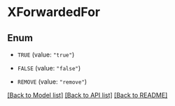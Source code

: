 # XForwardedFor

## Enum


* `TRUE` (value: `"true"`)

* `FALSE` (value: `"false"`)

* `REMOVE` (value: `"remove"`)


[[Back to Model list]](../README.md#documentation-for-models) [[Back to API list]](../README.md#documentation-for-api-endpoints) [[Back to README]](../README.md)


